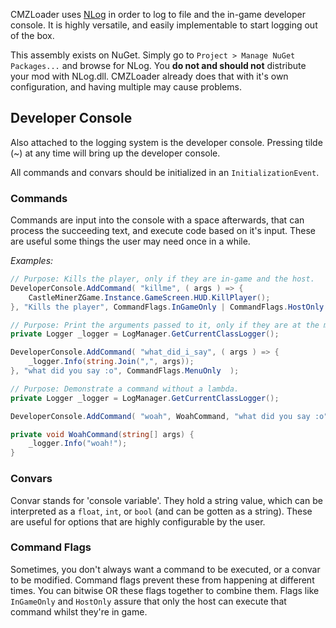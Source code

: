 CMZLoader uses [NLog](https://nlog-project.org/) in order to log to file and the
in-game developer console. It is highly versatile, and easily implementable to
start logging out of the box.

This assembly exists on NuGet. Simply go to `Project > Manage NuGet Packages...` and
browse for NLog. You **do not and should not** distribute your mod with NLog.dll.
CMZLoader already does that with it's own configuration, and having multiple may cause
problems.

## Developer Console

Also attached to the logging system is the developer console. Pressing tilde (~)
at any time will bring up the developer console.

All commands and convars should be initialized in an `InitializationEvent`.

### Commands

Commands are input into the console with a space afterwards, that can process
the succeeding text, and execute code based on it's input. These are useful some
things the user may need once in a while.

_Examples:_

```csharp
// Purpose: Kills the player, only if they are in-game and the host.
DeveloperConsole.AddCommand( "killme", ( args ) => {
    CastleMinerZGame.Instance.GameScreen.HUD.KillPlayer();
}, "Kills the player", CommandFlags.InGameOnly | CommandFlags.HostOnly );
```

```csharp
// Purpose: Print the arguments passed to it, only if they are at the menu (not in game) (lambda)
private Logger _logger = LogManager.GetCurrentClassLogger();

DeveloperConsole.AddCommand( "what_did_i_say", ( args ) => {
    _logger.Info(string.Join(",", args));
}, "what did you say :o", CommandFlags.MenuOnly  );
```

```csharp
// Purpose: Demonstrate a command without a lambda.
private Logger _logger = LogManager.GetCurrentClassLogger();

DeveloperConsole.AddCommand( "woah", WoahCommand, "what did you say :o", CommandFlags.MenuOnly  );

private void WoahCommand(string[] args) {
    _logger.Info("woah!");
}
```

### Convars

Convar stands for 'console variable'. They hold a string value, which can be
interpreted as a `float`, `int`, or `bool` (and can be gotten as a string).
These are useful for options that are highly configurable by the user.

### Command Flags

Sometimes, you don't always want a command to be executed, or a convar to be modified.
Command flags prevent these from happening at different times. You can bitwise OR these
flags together to combine them. Flags like `InGameOnly` and `HostOnly` assure that
only the host can execute that command whilst they're in game.
